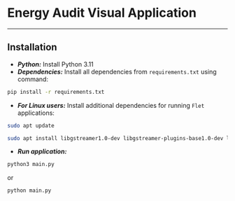 # Energy Audit Visual Application

---

## Installation

* ***Python:*** Install Python 3.11
* ***Dependencies:*** Install all dependencies from `requirements.txt` using command:

```sh
pip install -r requirements.txt
```

* ***For Linux users:*** Install additional dependencies for running `Flet` applications:

```sh
sudo apt update
```

```sh
sudo apt install libgstreamer1.0-dev libgstreamer-plugins-base1.0-dev libgstreamer-plugins-bad1.0-dev gstreamer1.0-plugins-base gstreamer1.0-plugins-good gstreamer1.0-plugins-bad gstreamer1.0-plugins-ugly gstreamer1.0-libav gstreamer1.0-doc gstreamer1.0-tools gstreamer1.0-x gstreamer1.0-alsa gstreamer1.0-gl gstreamer1.0-gtk3 gstreamer1.0-qt5 gstreamer1.0-pulseaudio
```

* ***Run application:***

```sh
python3 main.py
```
or
```sh
python main.py
```
